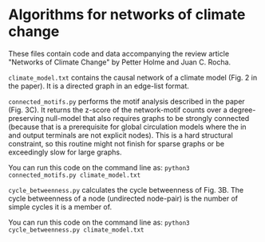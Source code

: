 # Algorithms for networks of climate change

These files contain code and data accompanying the review article "Networks of Climate Change" by Petter Holme and Juan C. Rocha.

`climate_model.txt` contains the causal network of a climate model (Fig. 2 in the paper). It is a directed graph in an edge-list format.

`connected_motifs.py` performs the motif analysis described in the paper (Fig. 3C). It returns the z-score of the network-motif counts over a degree-preserving null-model that also requires graphs to be strongly connected (because that is a prerequisite for global circulation models where the in and output terminals are not explicit nodes). This is a hard structural constraint, so this routine might not finish for sparse graphs or be exceedingly slow for large graphs.

You can run this code on the command line as: `python3 connected_motifs.py climate_model.txt`

`cycle_betweenness.py` calculates the cycle betweenness of Fig. 3B. The cycle betweenness of a node (undirected node-pair) is the number of simple cycles it is a member of.

You can run this code on the command line as: `python3 cycle_betweenness.py climate_model.txt`
